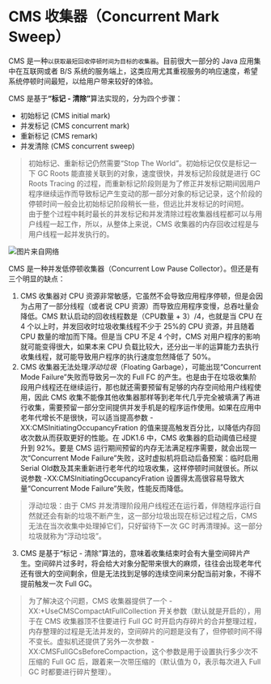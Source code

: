 # CMS 收集器（Concurrent Mark Sweep）

CMS 是一种`以获取最短回收停顿时间为目标的收集器`。目前很大一部分的 Java 应用集中在互联网或者 B/S 系统的服务端上，这类应用尤其重视服务的响应速度，希望系统停顿时间最短，以给用户带来较好的体验。

CMS 是基于<strong>“标记 - 清除”</strong>算法实现的，分为四个步骤：

- 初始标记 (CMS initial mark)
- 并发标记 (CMS concurrent mark)
- 重新标记 (CMS remark)
- 并发清除 (CMS concurrent sweep)

> 初始标记、重新标记仍然需要“Stop The World”。初始标记仅仅是标记一下 GC Roots 能直接关联到的对象，速度很快，并发标记阶段就是进行 GC Roots Tracing 的过程，而重新标记阶段则是为了修正并发标记期间因用户程序继续运作而导致标记产生变动的那一部分对象的标记记录，这个阶段的停顿时间一般会比初始标记阶段稍长一些，但远比并发标记的时间短。<br>
> 由于整个过程中耗时最长的并发标记和并发清除过程收集器线程都可以与用户线程一起工作，所以，从整体上来说，CMS 收集器的内存回收过程是与用户线程一起并发执行的。

![图片来自网络](https://img-blog.csdn.net/20170102225017372)

CMS 是一种并发低停顿收集器（Concurrent Low Pause Collector）。但还是有三个明显的缺点：

1. CMS 收集器对 CPU 资源非常敏感，它虽然不会导致应用程序停顿，但是会因为占用了一部分线程（或者说 CPU 资源）而导致应用程序变慢，总吞吐量会降低。CMS 默认启动的回收线程数是（CPU数量 + 3）/4，也就是当 CPU 在 4 个以上时，并发回收时垃圾收集线程不少于 25%的 CPU 资源，并且随着 CPU 数量的增加而下降。但是当 CPU 不足 4 个时，CMS 对用户程序的影响就可能变得很大，如果本来 CPU 负载比较大，还分出一半的运算能力去执行收集线程，就可能导致用户程序的执行速度忽然降低了 50%。
2. CMS 收集器无法处理*浮动垃圾*（Floating Garbage），可能出现“Concurrent Mode Failure”失败而导致另一次的 Full FC 的产生。也是由于在垃圾收集阶段用户线程还在继续运行，那也就还需要预留有足够的内存空间给用户线程使用，因此 CMS 收集不能像其他收集器那样等到老年代几乎完全被填满了再进行收集，需要预留一部分空间提供并发手机是的程序运作使用。如果在应用中老年代增长不是很快，可以适当提高参数 -XX:CMSInitiatingOccupancyFration 的值来提高触发百分比，以降低内存回收次数从而获取更好的性能。在 JDK1.6 中，CMS 收集器的启动阈值已经提升到 92%。要是 CMS 运行期间预留的内存无法满足程序需要，就会出现一次“Concurrent Mode Failure”失败，这时虚拟机将启动后备预案：临时启用 Serial Old数及其来重新进行老年代的垃圾收集，这样停顿时间就很长。所以说参数 -XX:CMSInitiatingOccupancyFration 设置得太高很容易导致大量“Concurrent Mode Failure”失败，性能反而降低。
> 浮动垃圾：由于 CMS 并发清理阶段用户线程还在运行着，伴随程序运行自然就还会有新的垃圾不断产生，这一部分垃圾出现在标记过程之后，CMS 无法在当次收集中处理掉它们，只好留待下一次 GC 时再清理掉。这一部分垃圾就称为“浮动垃圾”。

3. CMS 是基于“标记 - 清除”算法的，意味着收集结束时会有大量空间碎片产生。空间碎片过多时，将会给大对象分配带来很大的麻烦，往往会出现老年代还有很大的空间剩余，但是无法找到足够的连续空间来分配当前对象，不得不提前触发一次 Full GC。
> 为了解决这个问题，CMS 收集器提供了一个 -XX:+UseCMSCompactAtFullCollection 开关参数（默认就是开启的），用于在 CMS 收集器顶不住要进行 Full GC 时开启内存碎片的合并整理过程，内存整理的过程是无法并发的，空间碎片的问题是没有了，但停顿时间不得不变长。虚拟机还提供了另外一次参数 -XX:CMSFullGCsBeforeCompaction，这个参数是用于设置执行多少次不压缩的 Full GC 后，跟着来一次带压缩的（默认值为 0，表示每次进入 Full GC 时都要进行碎片整理）。